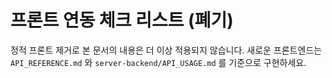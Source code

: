 # 프론트 연동 체크 리스트 (폐기)

정적 프론트 제거로 본 문서의 내용은 더 이상 적용되지 않습니다. 새로운 프론트엔드는 `API_REFERENCE.md` 와 `server-backend/API_USAGE.md` 를 기준으로 구현하세요.
